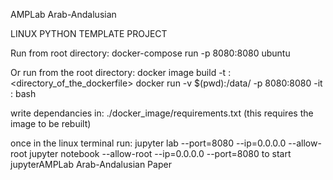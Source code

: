 AMPLab Arab-Andalusian

LINUX PYTHON TEMPLATE PROJECT

Run from root directory: 
	docker-compose run -p 8080:8080 ubuntu

Or run from the root directory:
	docker image build -t <name>:<tag> <directory_of_the_dockerfile>
	docker run -v $(pwd):/data/ -p 8080:8080 -it <name>:<tag> bash

write dependancies in:
	 ./docker_image/requirements.txt
	 (this requires the image to be rebuilt)

once in the linux terminal run:
	jupyter lab --port=8080 --ip=0.0.0.0 --allow-root
	jupyter notebook --allow-root --ip=0.0.0.0 --port=8080
to start jupyterAMPLab Arab-Andalusian Paper
